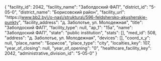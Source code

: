 {
    "facility_id": 2042,
    "facility_name": "Заболдоский ФАП",
    "district_id": "5-05-0",
    "district_name": "Борисовский район",
    "facility_url": "https:\/\/www.bb2.by\/o-nas\/struktura\/596-feldshersko-akusherskie-punkty",
    "facility_address": "д. Заболотье, ул. Молодежная",
    "title": "Заболдоский ФАП",
    "facility_type": null,
    "ap_1": "15а",
    "name": "Заболдоский ФАП",
    "state": "public institution",
    "stats": [],
    "med_id": 508,
    "address": "д. Заболотье, ул. Молодежная",
    "devices": [],
    "coord_x_y": null,
    "place_name": "Борисов",
    "place_type": "city",
    "localties_key": 107,
    "year_of_closing": null,
    "year_of_opening": "0",
    "healthcare_facility_key": 2042,
    "administrative_division_id": "5-05-0"
}